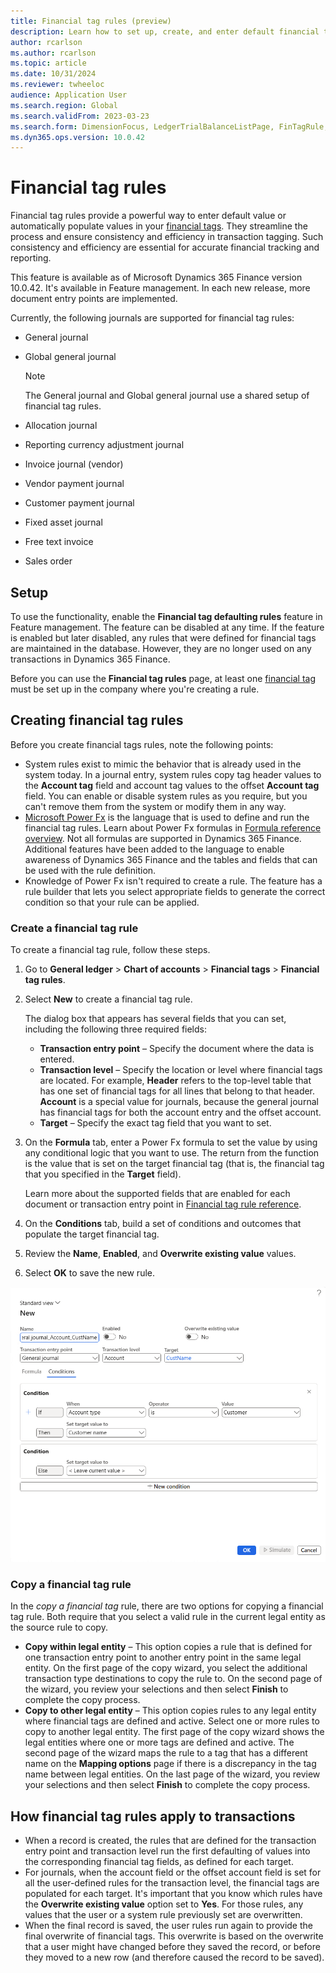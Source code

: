 ```yaml
---
title: Financial tag rules (preview)
description: Learn how to set up, create, and enter default financial tags on transactions.
author: rcarlson
ms.author: rcarlson
ms.topic: article
ms.date: 10/31/2024
ms.reviewer: twheeloc
audience: Application User
ms.search.region: Global
ms.search.validFrom: 2023-03-23
ms.search.form: DimensionFocus, LedgerTrialBalanceListPage, FinTagRule, FinancialTags
ms.dyn365.ops.version: 10.0.42
---
```


# Financial tag rules

Financial tag rules provide a powerful way to enter default value or automatically populate values in your [financial tags](financial-tag.md). They streamline the process and ensure consistency and efficiency in transaction tagging. Such consistency and efficiency are essential for accurate financial tracking and reporting.

This feature is available as of Microsoft Dynamics 365 Finance version 10.0.42. It's available in Feature management. In each new release, more document entry points are implemented.

Currently, the following journals are supported for financial tag rules:

- General journal
- Global general journal

    > [!NOTE]
    > The General journal and Global general journal use a shared setup of financial tag rules.

- Allocation journal
- Reporting currency adjustment journal
- Invoice journal (vendor)
- Vendor payment journal
- Customer payment journal
- Fixed asset journal
- Free text invoice
- Sales order

## Setup

To use the functionality, enable the **Financial tag defaulting rules** feature in Feature management. The feature can be disabled at any time. If the feature is enabled but later disabled, any rules that were defined for financial tags are maintained in the database. However, they are no longer used on any transactions in Dynamics 365 Finance.

Before you can use the **Financial tag rules** page, at least one [financial tag](financial-tag.md) must be set up in the company where you're creating a rule.

## Creating financial tag rules

Before you create financial tags rules, note the following points:

- System rules exist to mimic the behavior that is already used in the system today. In a journal entry, system rules copy tag header values to the **Account tag** field and account tag values to the offset **Account tag** field. You can enable or disable system rules as you require, but you can't remove them from the system or modify them in any way.
- [Microsoft Power Fx](/power-platform/power-fx/overview) is the language that is used to define and run the financial tag rules. Learn about Power Fx formulas in [Formula reference overview](/power-platform/power-fx/formula-reference-overview). Not all formulas are supported in Dynamics 365 Finance. Additional features have been added to the language to enable awareness of Dynamics 365 Finance and the tables and fields that can be used with the rule definition.
- Knowledge of Power Fx isn't required to create a rule. The feature has a rule builder that lets you select appropriate fields to generate the correct condition so that your rule can be applied.

### Create a financial tag rule

To create a financial tag rule, follow these steps.

1. Go to **General ledger** \> **Chart of accounts** \> **Financial tags** \> **Financial tag rules**.
1. Select **New** to create a financial tag rule.

   The dialog box that appears has several fields that you can set, including the following three required fields:

    - **Transaction entry point** – Specify the document where the data is entered.
    - **Transaction level** – Specify the location or level where financial tags are located. For example, **Header** refers to the top-level table that has one set of financial tags for all lines that belong to that header. **Account** is a special value for journals, because the general journal has financial tags for both the account entry and the offset account.
    - **Target** – Specify the exact tag field that you want to set.

1. On the **Formula** tab, enter a Power Fx formula to set the value by using any conditional logic that you want to use. The return from the function is the value that is set on the target financial tag (that is, the financial tag that you specified in the **Target** field).

    Learn more about the supported fields that are enabled for each document or transaction entry point in [Financial tag rule reference](financial-tag-rule-reference.md). 

1. On the **Conditions** tab, build a set of conditions and outcomes that populate the target financial tag.
1. Review the **Name**, **Enabled**, and **Overwrite existing value** values.
1. Select **OK** to save the new rule.

[![Screenshot that shows the definition of a new financial tag rule in the New dialog box.](./media/NewRule.png)](./media/NewRule.png)

### Copy a financial tag rule

In the *copy a financial tag* rule, there are two options for copying a financial tag rule. Both require that you select a valid rule in the current legal entity as the source rule to copy.

- **Copy within legal entity** – This option copies a rule that is defined for one transaction entry point to another entry point in the same legal entity. On the first page of the copy wizard, you select the additional transaction type destinations to copy the rule to. On the second page of the wizard, you review your selections and then select **Finish** to complete the copy process.
- **Copy to other legal entity** – This option copies rules to any legal entity where financial tags are defined and active. Select one or more rules to copy to another legal entity. The first page of the copy wizard shows the legal entities where one or more tags are defined and active. The second page of the wizard maps the rule to a tag that has a different name on the **Mapping options** page if there is a discrepancy in the tag name between legal entities. On the last page of the  wizard, you review your selections and then select **Finish** to complete the copy process.

## How financial tag rules apply to transactions

- When a record is created, the rules that are defined for the transaction entry point and transaction level run the first defaulting of values into the corresponding financial tag fields, as defined for each target.
- For journals, when the account field or the offset account field is set for all the user-defined rules for the transaction level, the financial tags are populated for each target. It's important that you know which rules have the **Overwrite existing value** option set to **Yes**. For those rules, any values that the user or a system rule previously set are overwritten.
- When the final record is saved, the user rules run again to provide the final overwrite of financial tags. This overwrite is based on the overwrite that a user might have changed before they saved the record, or before they moved to a new row (and therefore caused the record to be saved).
